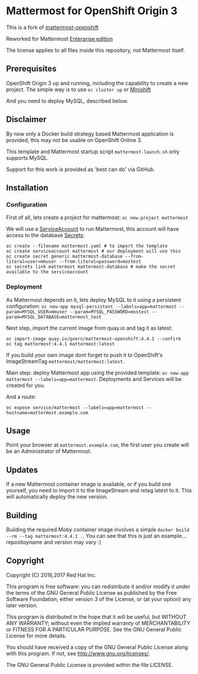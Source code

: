 # Mattermost for OpenShift Origin 3

This is a fork of [mattermost-openshift](https://github.com/goern/mattermost-openshift)

Reworked for Mattermost [Enterprise edition](https://about.mattermost.com/features/#featuresEnterprise)



The license applies to all files inside this repository, not Mattermost itself.

## Prerequisites

OpenShift Origin 3 up and running, including the capability to create a new project. The simple way is to use `oc cluster up` or [Minishift](https://docs.openshift.org/latest/minishift/getting-started/installing.html)

And you need to deploy MySQL, described below.

## Disclaimer

By now only a Docker build strategy based Mattermost application is provided, this may not be usable on OpenShift Online 3.

This template and Mattermost startup script `mattermost-launch.sh` only supports MySQL.

Support for this work is provided as 'best can do' via GitHub.

## Installation

### Configuration

First of all, lets create a project for mattermost: `oc new-project mattermost`

We will use a [ServiceAccount](https://docs.openshift.com/container-platform/3.6/dev_guide/service_accounts.html) to run Mattermost, this account will have access to the database [Secrets](https://docs.openshift.com/container-platform/3.6/dev_guide/secrets.html):

```
oc create --filename mattermost.yaml # to import the template
oc create serviceaccount mattermost # our deployment will use this
oc create secret generic mattermost-database --from-literal=user=mmuser --from-literal=password=mostest 
oc secrets link mattermost mattermost-database # make the secret available to the serviceaccount
```

### Deployment

As Mattermost depends on it, lets deploy MySQL to it using a persistent configuration: `oc new-app mysql-persistent --labels=app=mattermost --param=MYSQL_USER=mmuser --param=MYSQL_PASSWORD=mostest --param=MYSQL_DATABASE=mattermost_test`

Next step, import the current image from quay.io and tag it as latest:

```
oc import-image quay.io/goern/mattermost-openshift:4.4.1 --confirm
oc tag mattermost:4.4.1 mattermost:latest
```

If you build your own image dont forget to push it to OpenShift's ImageStreamTag `mattermost/mattermost:latest`.

Main step: deploy Mattermost app using the provided template: `oc new-app mattermost --labels=app=mattermost`. Deployments and Services will be created for you.


And a route:

`oc expose service/mattermost --labels=app=mattermost --hostname=mattermost.example.com`


## Usage

Point your browser at `mattermost.example.com`, the first user you create will
be an Administrator of Mattermost.


## Updates

If a new Mattermost container image is available, or if you build one yourself, you need to import it to the ImageStream and retag latest to it. This will automatically deploy the new version.


## Building

Building the required Moby container image involves a simple `docker build --rm --tag mattermost:4.4.1 .`. You can see that this is just an example... repositoyname and version may vary :)


## Copyright

Copyright (C) 2016,2017 Red Hat Inc.

This program is free software: you can redistribute it and/or modify
it under the terms of the GNU General Public License as published by
the Free Software Foundation, either version 3 of the License, or
(at your option) any later version.

This program is distributed in the hope that it will be useful,
but WITHOUT ANY WARRANTY; without even the implied warranty of
MERCHANTABILITY or FITNESS FOR A PARTICULAR PURPOSE.  See the
GNU General Public License for more details.

You should have received a copy of the GNU General Public License
along with this program. If not, see <http://www.gnu.org/licenses/>.

The GNU General Public License is provided within the file LICENSE.

